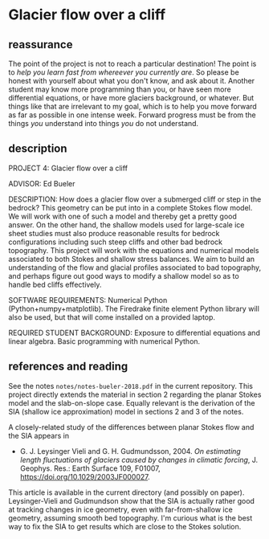 Glacier flow over a cliff
=========================

reassurance
-----------

The point of the project is not to reach a particular destination!  The point is to _help you learn fast from whereever you currently are_.  So please be honest with yourself about what you don't know, and ask about it.  Another student may know more programming than you, or have seen more differential equations, or have more glaciers background, or whatever.  But things like that are irrelevant to my goal, which is to help you move forward as far as possible in one intense week.  Forward progress must be from the things _you_ understand into things _you_ do not understand.


description
-----------

PROJECT 4: Glacier flow over a cliff

ADVISOR: Ed Bueler

DESCRIPTION: How does a glacier flow over a submerged cliff or step in the bedrock?  This geometry can be put into in a complete Stokes flow model.  We will work with one of such a model and thereby get a pretty good answer.  On the other hand, the shallow models used for large-scale ice sheet studies must also produce reasonable results for bedrock configurations including such steep cliffs and other bad bedrock topography.  This project will work with the equations and numerical models associated to both Stokes and shallow stress balances.  We aim to build an understanding of the flow and glacial profiles associated to bad topography, and perhaps figure out good ways to modify a shallow model so as to handle bed cliffs effectively.

SOFTWARE REQUIREMENTS: Numerical Python (Python+numpy+matplotlib).  The Firedrake finite element Python library will also be used, but that will come installed on a provided laptop.

REQUIRED STUDENT BACKGROUND: Exposure to differential equations and linear algebra.  Basic programming with numerical Python.


references and reading
----------------------

See the notes `notes/notes-bueler-2018.pdf` in the current repository.  This project directly extends the material in section 2 regarding the planar Stokes model and the slab-on-slope case.  Equally relevant is the derivation of the SIA (shallow ice approximation) model in sections 2 and 3 of the notes.

A closely-related study of the differences between planar Stokes flow and the SIA appears in

  * G. J. Leysinger Vieli and G. H. Gudmundsson, 2004.  _On estimating length fluctuations of glaciers caused by changes in climatic forcing_, J. Geophys. Res.: Earth Surface 109, F01007, https://doi.org/10.1029/2003JF000027.

This article is available in the current directory (and possibly on paper).  Leysinger-Vieli and Gudmundson show that the SIA is actually rather good at tracking changes in ice geometry, even with far-from-shallow ice geometry, assuming smooth bed topography.  I'm curious what is the best way to fix the SIA to get results which are close to the Stokes solution.

